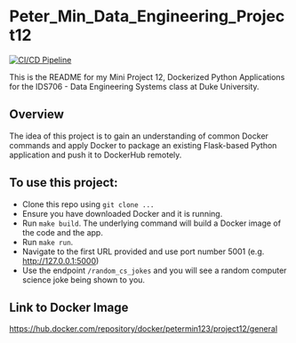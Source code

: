 # Peter_Min_Data_Engineering_Project12
[![CI/CD Pipeline](https://github.com/nogibjj/Peter_Min_Data_Engineering_Project12/actions/workflows/cicd.yml/badge.svg)](https://github.com/nogibjj/Peter_Min_Data_Engineering_Project12/actions/workflows/cicd.yml)


This is the README for my Mini Project 12, Dockerized Python Applications for the IDS706 - Data Engineering Systems class at Duke University.

## Overview
The idea of this project is to gain an understanding of common Docker commands and apply Docker to package an existing Flask-based Python application and push it to DockerHub remotely.

## To use this project:
- Clone this repo using `git clone ...`
- Ensure you have downloaded Docker and it is running.
- Run `make build`. The underlying command will build a Docker image of the code and the app.
- Run `make run`.
- Navigate to the first URL provided and use port number 5001 (e.g. http://127.0.0.1:5000)
- Use the endpoint `/random_cs_jokes` and you will see a random computer science joke being shown to you.

## Link to Docker Image
https://hub.docker.com/repository/docker/petermin123/project12/general
